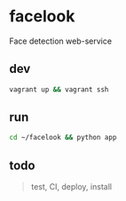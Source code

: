 # facelook
Face detection web-service

## dev
```bash
vagrant up && vagrant ssh
```

## run
```bash
cd ~/facelook && python app
```

## todo
>test, CI, deploy, install
